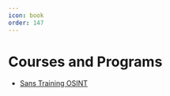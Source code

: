 ```yaml
---
icon: book
order: 147
---
```


# Courses and Programs

* [Sans Training OSINT](https://www.sans.org/cyber-security-training-events/osint-summit-2024/)